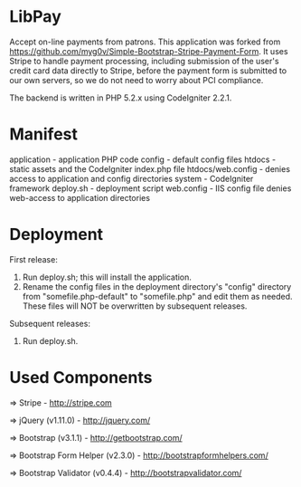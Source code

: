 LibPay
====================================
Accept on-line payments from patrons. This application was forked from
https://github.com/myg0v/Simple-Bootstrap-Stripe-Payment-Form. It uses
Stripe to handle payment processing, including submission of the user's
credit card data directly to Stripe, before the payment form is submitted
to our own servers, so we do not need to worry about PCI compliance.

The backend is written in PHP 5.2.x using CodeIgniter 2.2.1.

Manifest
===============
application - application PHP code
config - default config files
htdocs - static assets and the CodeIgniter index.php file
htdocs/web.config - denies access to application and config directories
system - CodeIgniter framework
deploy.sh - deployment script
web.config - IIS config file denies web-access to application directories

Deployment
===============
First release:
1. Run deploy.sh; this will install the application.
2. Rename the config files in the deployment directory's "config" directory
   from "somefile.php-default" to "somefile.php" and edit them as needed.
   These files will NOT be overwritten by subsequent releases.

Subsequent releases:
1. Run deploy.sh.



Used Components
===============

=> Stripe - http://stripe.com

=> jQuery (v1.11.0) - http://jquery.com/

=> Bootstrap (v3.1.1) - http://getbootstrap.com/

=> Bootstrap Form Helper (v2.3.0) - http://bootstrapformhelpers.com/

=> Bootstrap Validator (v0.4.4) - http://bootstrapvalidator.com/
